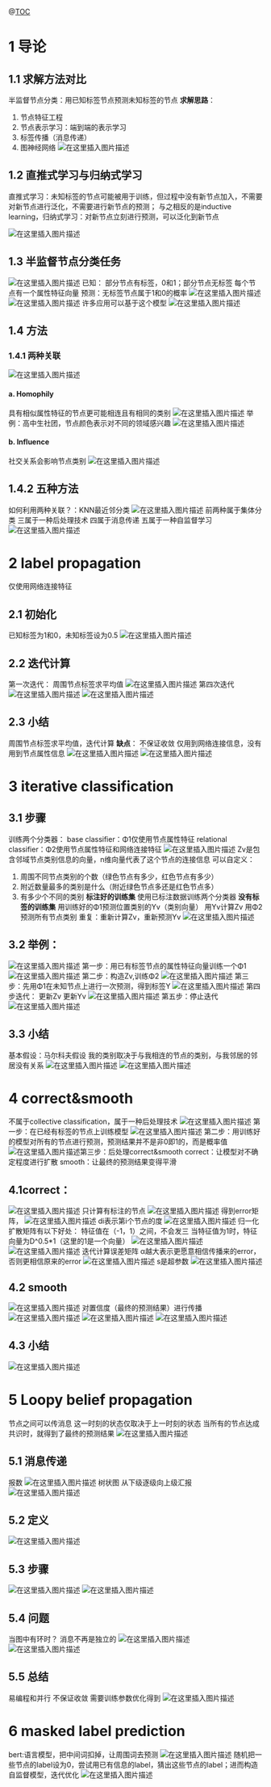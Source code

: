 ﻿@[TOC](半监督节点分类：标签传播和信息传递)
# 1 导论
## 1.1 求解方法对比
半监督节点分类：用已知标签节点预测未知标签的节点
**求解思路**：
 1. 节点特征工程 
 2. 节点表示学习：端到端的表示学习
 3.  标签传播（消息传递）
 4. 图神经网络
![在这里插入图片描述](https://img-blog.csdnimg.cn/d45ea9c0d8ac4c8d971e81c39fa8552f.png)
## 1.2 直推式学习与归纳式学习

直推式学习：未知标签的节点可能被用于训练，但过程中没有新节点加入，不需要对新节点进行泛化，不需要进行新节点的预测；
与之相反的是inductive learning，归纳式学习：对新节点立刻进行预测，可以泛化到新节点

![在这里插入图片描述](https://img-blog.csdnimg.cn/82d3bc9fa59140ce82a6ccdd53b7f804.png)
## 1.3 半监督节点分类任务

![在这里插入图片描述](https://img-blog.csdnimg.cn/c9476cc35fb04a7ab8ca66d3de5429de.png)
已知：
部分节点有标签，0和1；部分节点无标签
每个节点有一个属性特征向量
预测：无标签节点属于1和0的概率
![在这里插入图片描述](https://img-blog.csdnimg.cn/411d4f2bf5be42e991f543338dbfead8.png)
![在这里插入图片描述](https://img-blog.csdnimg.cn/6f81dc3bba974155bb4fbeb586b2ee1b.png)
许多应用可以基于这个模型
![在这里插入图片描述](https://img-blog.csdnimg.cn/ed0660de952f4637a4de77db7e64485a.png)
## 1.4 方法
### 1.4.1 两种关联
![在这里插入图片描述](https://img-blog.csdnimg.cn/e5ccc61690334d77afc7f309f850a0ba.png)
#### a. Homophily
具有相似属性特征的节点更可能相连且有相同的类别
![在这里插入图片描述](https://img-blog.csdnimg.cn/090bdca3196f4ad2ac0385eb4a63831a.png)
举例：高中生社团，节点颜色表示对不同的领域感兴趣
![在这里插入图片描述](https://img-blog.csdnimg.cn/2e802b94f8bd45f194b4e59cfe8d270f.png)
#### b.  Influence
社交关系会影响节点类别
![在这里插入图片描述](https://img-blog.csdnimg.cn/aeb5dab181ac4de6aebc9064843b6604.png)
## 1.4.2 五种方法
如何利用两种关联？：KNN最近邻分类
![在这里插入图片描述](https://img-blog.csdnimg.cn/805c4e7c4d4a4bbcaaf0f8e7082da1fd.png)
前两种属于集体分类
三属于一种后处理技术
四属于消息传递
五属于一种自监督学习
![在这里插入图片描述](https://img-blog.csdnimg.cn/8b3ec19f477640da83b4787e3b617416.png)
# 2 label propagation
仅使用网络连接特征
## 2.1 初始化
已知标签为1和0，未知标签设为0.5
![在这里插入图片描述](https://img-blog.csdnimg.cn/776ca2b5dc184a7e883d29888f42d5d7.png)
## 2.2 迭代计算
第一次迭代：
周围节点标签求平均值
![在这里插入图片描述](https://img-blog.csdnimg.cn/06552668a4c446b8921d7f9d430f2824.png)
第四次迭代
![在这里插入图片描述](https://img-blog.csdnimg.cn/600f0c93f0524552a6ff61f2c161b0d4.png)
![在这里插入图片描述](https://img-blog.csdnimg.cn/76df19ee8ff54385840e81d50d662d98.png)
## 2.3 小结
周围节点标签求平均值，迭代计算
**缺点**：
不保证收敛
仅用到网络连接信息，没有用到节点属性信息
![在这里插入图片描述](https://img-blog.csdnimg.cn/6a7356ec0eca4004ac98554cb685698f.png)
![在这里插入图片描述](https://img-blog.csdnimg.cn/627f6a7f173b402dad5a1833339ff21d.png)
# 3 iterative classification
## 3.1 步骤
训练两个分类器：
base classifier：Φ1仅使用节点属性特征
relational classifier：Φ2使用节点属性特征和网络连接特征
![在这里插入图片描述](https://img-blog.csdnimg.cn/9de6b428a1f44e219718cf1d1e1b2ea8.png)
Zv是包含邻域节点类别信息的向量，n维向量代表了这个节点的连接信息
可以自定义：
 1. 周围不同节点类别的个数（绿色节点有多少，红色节点有多少）
 2. 附近数量最多的类别是什么（附近绿色节点多还是红色节点多）
 3. 有多少个不同的类别
**标注好的训练集**
使用已标注数据训练两个分类器
**没有标签的训练集**
用训练好的Φ1预测位置类别的Yv（类别向量）
用Yv计算Zv
用Φ2预测所有节点类别
重复：重新计算Zv，重新预测Yv
![在这里插入图片描述](https://img-blog.csdnimg.cn/15f728bb4c97486fa13dab8f15805996.png)
## 3.2 举例：
![在这里插入图片描述](https://img-blog.csdnimg.cn/e4333e8ed2304389abe3a413a628d237.png)
第一步：用已有标签节点的属性特征向量训练一个Φ1
![在这里插入图片描述](https://img-blog.csdnimg.cn/35b47598fa39432abe13693e4bd67206.png)
第二步：构造Zv,训练Φ2
![在这里插入图片描述](https://img-blog.csdnimg.cn/b662a81a1bce4af0a3a85e7f5f9b9131.png)
第三步：先用Φ1在未知节点上进行一次预测，得到标签Y
![在这里插入图片描述](https://img-blog.csdnimg.cn/5270ba47d982482085cf870bd9c80a34.png)
第四步迭代：
更新Zv
更新Yv
![在这里插入图片描述](https://img-blog.csdnimg.cn/e1d8d635dedb44328b0624f568467d17.png)
第五步：停止迭代
![在这里插入图片描述](https://img-blog.csdnimg.cn/82c81e0106224cedb739ca19e4e866a0.png)
## 3.3 小结
基本假设：马尔科夫假设
我的类别取决于与我相连的节点的类别，与我邻居的邻居没有关系
![在这里插入图片描述](https://img-blog.csdnimg.cn/88586617f50047a2a5b324d799ceb68e.png)
![在这里插入图片描述](https://img-blog.csdnimg.cn/13cc214c513a4016b1c31bef70e16a09.png)
# 4 correct&smooth
不属于collective classification，属于一种后处理技术
![在这里插入图片描述](https://img-blog.csdnimg.cn/964f1a95e09d47c0b43d8c980ebafa85.png)
第一步：在已经有标签的节点上训练模型
![在这里插入图片描述](https://img-blog.csdnimg.cn/ee72c3175d3944ba9d94041e41685eb4.png)
第二步：用训练好的模型对所有的节点进行预测，预测结果并不是非0即1的，而是概率值
![在这里插入图片描述](https://img-blog.csdnimg.cn/1a899e21530e4bf3b6620bd84d7c53dc.png)第三步：后处理correct&smooth
correct：让模型对不确定程度进行扩散
smooth：让最终的预测结果变得平滑
## 4.1correct：
![在这里插入图片描述](https://img-blog.csdnimg.cn/6aa309c3aec64c1ba73844d0cea26270.png)
只计算有标注的节点
![在这里插入图片描述](https://img-blog.csdnimg.cn/b4923a8652ae4fd1afda17c5f068274e.png)
得到error矩阵，
![在这里插入图片描述](https://img-blog.csdnimg.cn/bcd83ea836f5468a96dd2bddb11a8e27.png)
di表示第i个节点的度
![在这里插入图片描述](https://img-blog.csdnimg.cn/7b4a5e58a6d545c8918249ed9ff953ac.png)
归一化扩散矩阵有以下好处：
特征值在（-1，1）之间，不会发三
当特征值为1时，特征向量为D^0.5*1（这里的1是一个向量）
![在这里插入图片描述](https://img-blog.csdnimg.cn/6db706b895814c1da4e18e25e29aa8b2.png)
![在这里插入图片描述](https://img-blog.csdnimg.cn/213e952af9054fb9b80395b9bac3537a.png)
迭代计算误差矩阵
α越大表示更愿意相信传播来的error，否则更相信原来的error
![在这里插入图片描述](https://img-blog.csdnimg.cn/492b9a6259d548cebf1c10889ac1bb1f.png)
s是超参数
![在这里插入图片描述](https://img-blog.csdnimg.cn/febb5ed0f28c4ada95552d8e3e826eab.png)
## 4.2 smooth
![在这里插入图片描述](https://img-blog.csdnimg.cn/17cb794ce62e4c2fa6af3ab6bc597180.png)
对置信度（最终的预测结果）进行传播
![在这里插入图片描述](https://img-blog.csdnimg.cn/802728a8a3024da786700f4be5f84d61.png)
![在这里插入图片描述](https://img-blog.csdnimg.cn/5be87e8afddc437ebace0fed43cc02a1.png)
![在这里插入图片描述](https://img-blog.csdnimg.cn/f7a0b03736d44351817e3a369521a065.png)
##  4.3 小结
![在这里插入图片描述](https://img-blog.csdnimg.cn/42de7a411fd74e5ab22fa35382968d44.png)
# 5 Loopy belief propagation
节点之间可以传消息
这一时刻的状态仅取决于上一时刻的状态
当所有的节点达成共识时，就得到了最终的预测结果
![在这里插入图片描述](https://img-blog.csdnimg.cn/2f50633702024e70897df567199a6045.png)
## 5.1 消息传递
报数
![在这里插入图片描述](https://img-blog.csdnimg.cn/190a21f48cd74f8ba2c5774061e76dbb.png)
树状图
从下级逐级向上级汇报
![在这里插入图片描述](https://img-blog.csdnimg.cn/009d8278c72f4cbea3149b398eb2cb32.png)
## 5.2 定义
![在这里插入图片描述](https://img-blog.csdnimg.cn/4b4691e0c4794c4495a3088ad267407e.png)
## 5.3 步骤
![在这里插入图片描述](https://img-blog.csdnimg.cn/e5363cfd863047bfadff48e77ac9d0ba.png)
![在这里插入图片描述](https://img-blog.csdnimg.cn/cd0e73377586484e8438d17d5200ca90.png)
## 5.4 问题
当图中有环时？
消息不再是独立的
![在这里插入图片描述](https://img-blog.csdnimg.cn/7c133e8a4d2f41cfa60629ef8d9b6586.png)
![在这里插入图片描述](https://img-blog.csdnimg.cn/77b809f350a3474cb599cfae01e92a7d.png)
## 5.5 总结
易编程和并行
不保证收敛
需要训练参数优化得到
![在这里插入图片描述](https://img-blog.csdnimg.cn/d2598042c8434736a544ae8f6827e895.png)
# 6 masked label prediction
bert:语言模型，把中间词扣掉，让周围词去预测
![在这里插入图片描述](https://img-blog.csdnimg.cn/ebb8d2ea09f4440ab03f2c597c646635.png)
随机把一些节点的label设为0，尝试用已有信息的label，猜出这些节点的label；进而构造自监督模型，迭代优化
![在这里插入图片描述](https://img-blog.csdnimg.cn/85976de18cca4851b38cdd925451fe4f.png)









































